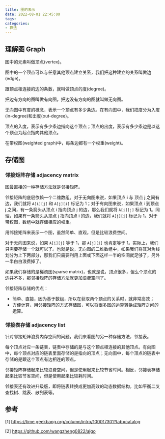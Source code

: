 ```yaml
---
title: 图的表示
date: 2022-08-01 22:45:00
tags:
categories:
- 算法
---
```


## 理解图 Graph
图中的元素叫做顶点(vertex)。

图中的一个顶点可以与任意其他顶点建立关系，我们把这种建立的关系叫做边(edge)。

跟顶点相连接的边的条数，就叫做顶点的度(degree)。

把边有方向的图叫做有向图，把边没有方向的图就叫做无向图。

无向图中有度的概念，表示一个顶点有多少条边。在有向图中，我们把度分为入度(in-degree)和出度(out-degree)。

顶点的入度，表示有多少条边指向这个顶点；顶点的出度，表示有多少条边是以这个顶点为起点指向其他顶点。

在带权图(weighted graph)中，每条边都有一个权重(weight)。

## 存储图
### 邻接矩阵存储 adjacency matrix
图最直接的一种存储方法就是邻接矩阵。

邻接矩阵的底层依赖一个二维数组。对于无向图来说，如果顶点 i 与 顶点 j 之间有边，我们就将 `A[i][j]` 和 `A[j][i]` 标记为 1；对于有向图来说，如果顶点 i 到顶点 j 之间，有一条箭头从顶点 i 指向顶点 j 的边，那么我们就将 `A[i][j]` 标记为 1。同理，如果有一条箭头从顶点 j 指向顶点 i 的边，我们就将 `A[j][i]` 标记为 1。对于带权图，数组中就存储相应的权重。

用邻接矩阵来表示一个图，虽然简单、直观，但是比较浪费空间。

对于无向图来说，如果 `A[i][j]` 等于 1，那 `A[j][i]` 也肯定等于 1。实际上，我们只需要存储一个就可以了。也就是说，无向图的二维数组中，如果我们将其对角线划分为上下两部分，那我们只需要利用上面或下面这样一半的空间就足够了，另外一半白白浪费掉了。

如果我们存储的是稀疏图(sparse matrix)，也就是说，顶点很多，但么个顶点的边并不多，那邻接矩阵的存储方法就更加浪费空间了。

邻接矩阵存储的优点：
- 简单、直接，因为基于数组，所以在获取两个顶点的关系时，就非常高效；
- 方便计算，用邻接矩阵的方式存储图，可以将很多图的运算转换成矩阵之间的运算。

### 邻接表存储 adjacency list
针对邻接矩阵浪费内存空间的问题，我们来看图的另一种存储方法，邻接表。

每个顶点对应一条链表，链表中存储的是与这个顶点相连接的其他顶点。有向图中，每个顶点对应的链表里面存储的是指向的顶点；无向图中，每个顶点的链表中存储的是跟这个顶点有边相连的顶点。

邻接矩阵存储起来比较浪费空间，但是使用起来比较节省时间。相反，邻接表存储起来比较节省空间，但是使用起来比较耗时间。

邻接表还有改进升级版，即将链表转换成更加高效的动态数据结构，比如平衡二叉查找树、跳表、散列表等。

## 参考
[1] https://time.geekbang.org/column/intro/100017301?tab=catalog

[2] https://github.com/wangzheng0822/algo
